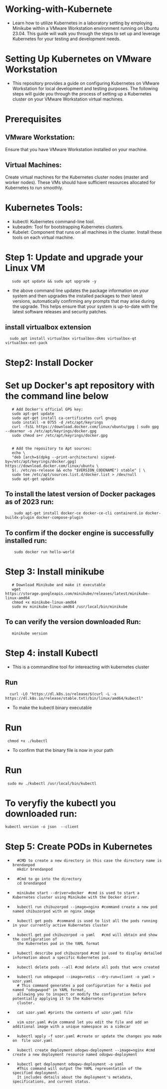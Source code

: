 # Working-with-Kubernete
- Learn how to utilize Kubernetes in a laboratory setting by employing Minikube within a VMware Workstation environment running on Ubuntu 23.04. This guide will walk you through the steps to set up and leverage Kubernetes for your testing and development needs.

# Setting Up Kubernetes on VMware Workstation  
- This repository provides a guide on configuring Kubernetes on VMware Workstation for local development and testing purposes. The following steps will guide you through the process of setting up a Kubernetes cluster on your VMware Workstation virtual machines.
# Prerequisites  
## VMware Workstation: 
Ensure that you have VMware Workstation installed on your machine.

## Virtual Machines: 
Create virtual machines for the Kubernetes cluster nodes (master and worker nodes). These VMs should have sufficient resources allocated for Kubernetes to run smoothly.

# Kubernetes Tools:  
- kubectl: Kubernetes command-line tool.
- kubeadm: Tool for bootstrapping Kubernetes clusters.
- Kubelet: Component that runs on all machines in the cluster.
Install these tools on each virtual machine.
# Step 1: Update and upgrade your Linux VM  
       sudo apt update && sudo apt upgrade -y  
- the above command line  updates the package information on your system and then upgrades the installed packages to their latest versions, automatically confirming any prompts that may arise during the upgrade. This helps ensure that your system is up-to-date with the latest software releases and security patches.  
## install virtualbox extension
      sudo apt install virtualbox virtualbox-dkms virtualbox-qt virtualbox-ext-pack
# Step2: Install Docker
# Set up Docker's apt repository with the command line below 
       # Add Docker's official GPG key: 
       sudo apt-get update
       sudo apt-get install ca-certificates curl gnupg
       sudo install -m 0755 -d /etc/apt/keyrings
       curl -fsSL https://download.docker.com/linux/ubuntu/gpg | sudo gpg --dearmor -o /etc/apt/keyrings/docker.gpg
       sudo chmod a+r /etc/apt/keyrings/docker.gpg


       # Add the repository to Apt sources:
       echo \
       "deb [arch=$(dpkg --print-architecture) signed-by=/etc/apt/keyrings/docker.gpg] https://download.docker.com/linux/ubuntu \
       $(. /etc/os-release && echo "$VERSION_CODENAME") stable" | \
       sudo tee /etc/apt/sources.list.d/docker.list > /dev/null
       sudo apt-get update
## To install the latest version of Docker packages as of 2023 run:  
        sudo apt-get install docker-ce docker-ce-cli containerd.io docker-buildx-plugin docker-compose-plugin
## To confirm if the docker engine is successfully installed run:  
        sudo docker run hello-world
# Step 3: Install minikube
       # Download Minikube and make it executable
       wget https://storage.googleapis.com/minikube/releases/latest/minikube-linux-amd64
       chmod +x minikube-linux-amd64
       sudo mv minikube-linux-amd64 /usr/local/bin/minikube  
## To can verify the version downloaded Run:
       minikube version      

# Step 4:  install Kubectl  
- This is a commandline tool for intereacting with kubernetes cluster
## Run  
      curl -LO "https://dl.k8s.io/release/$(curl -L -s https://dl.k8s.io/release/stable.txt)/bin/linux/amd64/kubectl"
- To make the kubectl binary executable 
# Run
     chmod +x ./kubectl 
- To confirm that the binary file is now in your path 
# Run  
     sudo mv ./kubectl /usr/local/bin/kubectl
# To veryfiy the kubectl you downloaded run:
    kubectl version -o json  --client  
# Step 5: Create PODs in Kubernetes 
-       #CMD to create a new directory in this case the directory name is brendanpod
        mkdir brendanpod  
-       #Cmd to go into the directory 
        cd brendanpod
-       minikube start --driver=docker  #cmd is used to start a Kubernetes cluster using Minikube with the Docker driver.  
-       kubectl run chibuzorpod --image=nginx #command create a new pod named chibuzorpod with an nginx image  
-       kubectl get pods  #command is used to list all the pods running in your currently active Kubernetes cluster  
-       kubectl get pod chibuzorpod -o yaml   #cmd will obtain and show the configuration of 
        the Kubernetes pod in the YAML format  
-       kubectl describe pod chibuzorpod #cmd is used to display detailed information about a specific Kubernetes pod. 
-       kubectl delete pods --all #cmd delete all pods that were created  
-       kubectl run odogwupod --image=redis --dry-run=client -o yaml > uzor.yaml
        # This command generates a pod configuration for a Redis pod named "odogwupod" in YAML format,   
        allowing you to inspect or modify the configuration before potentially applying it to the Kubernetes 
        cluster. 
-       cat uzor.yaml #prints the contents of uzor.yaml file  
-       vim uzor.yaml #vim command let you edit the file and add an additional image with a unique namespace as a sidecar
-       kubectl apply -f uzor.yaml #create or update the changes you made on  file uzor.yaml  
-       kubectl create deployment odogwu-deployment --image=nginx #cmd create a new deployment resource named odogwu-deployment  
-       kubectl get deployment odogwu-deployment -o yaml  
        #This command will output the YAML representation of the specified deployment. 
        It includes details about the deployment's metadata, specifications, and current status.


    
